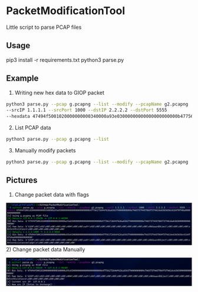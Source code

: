 # PacketModificationTool
Little script to parse PCAP files


## Usage
pip3 install -r requirements.txt
python3 parse.py

## Example

1) Writing new hex data to GIOP packet
```bash
python3 parse.py --pcap g.pcapng --list --modify --pcapName g2.pcapng 
--srcIP 1.1.1.1 --srcPort 1000 --dstIP 2.2.2.2 --dstPort 5555
--hexdata 47494f5001020000000000340000a93e03000000000000000000000b47756172644f626a656374000000000e746573744578697374616e6365656c616470740a00000000000000
```
2) List PCAP data
```bash
python3 parse.py --pcap g.pcapng --list
```
3) Manually modify packets
```bash
python3 parse.py --pcap g.pcapng --list --modify --pcapName g2.pcapng
```

## Pictures
1) Change packet data with flags

![alt text](Pics/1.png)
2) Change packet data Manually

![alt text](Pics/2.png)
